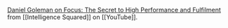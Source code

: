 
[Daniel Goleman on Focus: The Secret to High Performance and Fulfilment](https://youtu.be/HTfYv3IEOqM?si=Xklj-ixROFkxlGkG) from [[Intelligence Squared]] on [[YouTube]].




